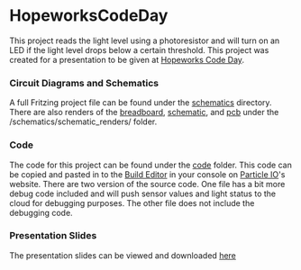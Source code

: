 # HopeworksCodeDay

This project reads the light level using a photoresistor and will turn on an LED if the light level drops below a certain threshold. This project was created for a presentation to be given at [Hopeworks Code Day](https://hopeworks.org/2018/09/17/hopeworks-2018-camden-code-day-is-coming/).

### Circuit Diagrams and Schematics

A full Fritzing project file can be found under the [schematics](https://github.com/jeffcardillo/HopeworksCodeDay/tree/master/schematics) directory. There are also renders of the [breadboard](https://github.com/jeffcardillo/HopeworksCodeDay/blob/master/schematics/schematic_renders/photoresistor_photon_breadboard.png), [schematic](https://github.com/jeffcardillo/HopeworksCodeDay/blob/master/schematics/schematic_renders/photoresistor_photon_schematic.png), and [pcb](https://github.com/jeffcardillo/HopeworksCodeDay/blob/master/schematics/schematic_renders/photoresistor_photon_pcb.png) under the /schematics/schematic_renders/ folder.

### Code

The code for this project can be found under the [code](https://github.com/jeffcardillo/HopeworksCodeDay/tree/master/code) folder. This code can be copied and pasted in to the [Build Editor](https://build.particle.io/) in your console on [Particle IO](https://console.particle.io/)'s website. There are two version of the source code. One file has a bit more debug code included and will push sensor values and light status to the cloud for debugging purposes. The other file does not include the debugging code.

### Presentation Slides

The presentation slides can be viewed and downloaded [here](https://github.com/jeffcardillo/HopeworksCodeDay/blob/master/hopeworks_code_day_presentation.pdf)
